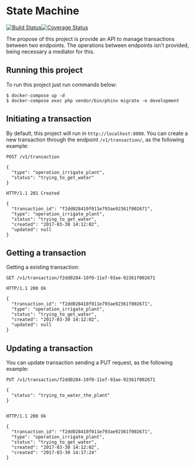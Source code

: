 # State Machine

[![Build Status](https://travis-ci.org/ricardotulio/state-machine.svg?branch=master)](https://travis-ci.org/ricardotulio/state-machine)[![Coverage Status](https://coveralls.io/repos/github/ricardotulio/state-machine/badge.svg?branch=master)](https://coveralls.io/github/ricardotulio/state-machine?branch=master)

The propose of this project is provide an API to manage transactions between two endpoints. The operations between endpoints isn't provided, being necessary a mediator for this.

## Running this project

To run this project just run commands below:

```
$ docker-compose up -d
$ docker-compose exec php vendor/bin/phinx migrate -e development
```

## Initiating a transaction

By default, this project will run in `http://localhost:8080`. You can create a new transaction through the endpoint `/v1/transaction/`, as the following example: 

```
POST /v1/transaction

{
  "type": "operation_irrigate_plant",
  "status": "trying_to_get_water"
}

HTTP/1.1 201 Created

{
  "transaction_id": "f2dd028410f011e793ae92361f002671",
  "type": "operation_irrigate_plant",
  "status": "trying_to_get_water",
  "created": "2017-03-30 14:12:02",
  "updated": null
}
```

## Getting a transaction

Getting a existing transaction:

```
GET /v1/transaction/f2dd0284-10f0-11e7-93ae-92361f002671

HTTP/1.1 200 Ok

{
  "transaction_id": "f2dd028410f011e793ae92361f002671",
  "type": "operation_irrigate_plant",
  "status": "trying_to_get_water",
  "created": "2017-03-30 14:12:02",
  "updated": null
}
```

## Updating a transaction

You can update transaction sending a PUT request, as the following example:

```
PUT /v1/transaction/f2dd0284-10f0-11e7-93ae-92361f002671

{
  "status": "trying_to_water_the_plant"
}


HTTP/1.1 200 Ok

{
  "transaction_id": "f2dd028410f011e793ae92361f002671",
  "type": "operation_irrigate_plant",
  "status": "trying_to_get_water",
  "created": "2017-03-30 14:12:02",
  "created": "2017-03-30 14:17:24"
}
```
